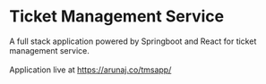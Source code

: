 # Ticket Management Service
A full stack application powered by Springboot and React for ticket management service.
<br>
<br>
Application live at https://arunaj.co/tmsapp/
